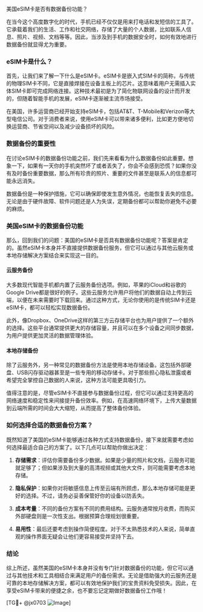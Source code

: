 美国eSIM卡是否有数据备份功能？

在当今这个高度数字化的时代，手机已经不仅仅是用来打电话和发短信的工具了。它承载着我们的生活、工作和社交网络，存储了大量的个人数据，比如联系人信息、照片、视频、文档等等。因此，当涉及到手机的数据安全时，如何有效地进行数据备份就显得尤为重要。

### eSIM卡是什么？

首先，让我们来了解一下什么是eSIM卡。eSIM卡是嵌入式SIM卡的简称，与传统的物理SIM卡不同，它是直接焊接在设备主板上的芯片。这意味着用户无需插入实体SIM卡即可完成网络连接。这种技术最初是为了简化物联网设备的设计而开发的，但随着智能手机的发展，eSIM卡逐渐被主流市场接受。

在美国，许多运营商已经开始支持eSIM卡，包括AT&T、T-Mobile和Verizon等大型电信公司。对于消费者来说，使用eSIM卡可以带来诸多便利，比如更方便地切换运营商、节省空间以及减少设备损坏的风险。

### 数据备份的重要性

在讨论eSIM卡的数据备份功能之前，我们先来看看为什么数据备份如此重要。想象一下，如果有一天你的手机突然坏了或者丢失了，你会不会感到恐慌？如果你没有及时备份重要数据，那么所有珍贵的照片、重要的文件甚至是联系人的信息都可能永远消失。

数据备份是一种保护措施，它可以确保即使发生意外情况，也能恢复丢失的信息。无论是由于硬件故障、软件问题还是人为失误，定期备份都可以帮助你避免不必要的麻烦。

### 美国eSIM卡的数据备份功能

那么，回到我们的问题：美国的eSIM卡是否具有数据备份功能呢？答案是肯定的。虽然eSIM卡本身并不直接提供数据备份服务，但它可以通过与其他云服务或本地存储解决方案结合来实现这一目的。

#### 云服务备份

大多数现代智能手机都内置了云服务备份选项。例如，苹果的iCloud和谷歌的Google Drive都是很好的例子。这些云服务允许用户将他们的数据自动上传到云端，以便在未来需要时下载回来。通过这种方式，无论你使用的是传统SIM卡还是eSIM卡，都可以轻松实现数据备份。

此外，像Dropbox、OneDrive这样的第三方云存储平台也为用户提供了一个额外的选择。这些平台通常提供更大的存储容量，并且可以在多个设备之间同步数据，为用户提供更加灵活的数据管理体验。

#### 本地存储备份

除了云服务外，另一种常见的数据备份方法是使用本地存储设备。这包括外部硬盘、USB闪存驱动器甚至是一些专用的移动存储卡。对于那些担心隐私泄露或者希望完全掌控自己数据的人来说，这种方法可能更具吸引力。

值得注意的是，尽管eSIM卡不直接参与数据备份过程，但它可以通过支持更高的网络速度和稳定性来间接提升备份效率。例如，在高速网络环境下，上传大量数据到云端所需的时间会大大缩短，从而提高了整体备份体验。

### 如何选择合适的数据备份方案？

既然知道了美国的eSIM卡能够通过各种方式支持数据备份，接下来就需要考虑如何选择最适合自己的方案了。以下几点可以帮助你做出决定：

1. **存储需求**：评估你需要备份多少数据。如果是少量的照片和文档，云服务可能就足够了；但如果涉及到大量的高清视频或其他大文件，则可能需要考虑本地存储。
   
2. **隐私保护**：如果你对将敏感信息上传至云端有所顾虑，那么本地存储可能是更好的选择。不过，请务必妥善保管好你的设备以防丢失。

3. **成本考量**：不同的备份方案有不同的费用结构。云服务通常按月收费，而购买外部硬盘则是一次性支出。根据预算合理规划很重要。

4. **易用性**：最后还要考虑到操作简便程度。对于不太熟悉技术的人来说，简单直观的操作界面无疑会让他们更容易接受并坚持下去。

### 结论

综上所述，虽然美国的eSIM卡本身并没有专门针对数据备份的功能，但它可以通过与其他技术和工具相结合来满足用户的备份需求。无论是借助强大的云服务还是可靠的本地存储解决方案，都可以有效地保护我们的宝贵资料免受损失。因此，在享受eSIM卡带来的便捷之余，也不要忘记定期做好数据备份工作哦！

[TG💪+ @jx0703 ![Image](https://github.com/user-attachments/assets/dbca1d08-cadb-493c-b0ec-ad6f7a83f270)]